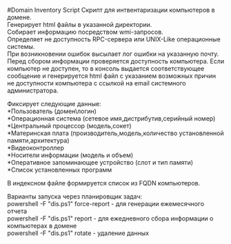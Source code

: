 #Domain Inventory Script
Скрипт для интвентаризации компьютеров в домене.  
Генерирует html файлы в указанной директории.  
Собирает информацию посредством wmi-запросов.  
Определяет не доступность RPC-сервера или UNIX-Like операционные системы.  
При возникновении ошибок высылает лог ошибки на указанную почту.  
Перед сбором информации проверяется доступность компьютера. Если компьютер не доступен, то в консоль выдается соответствующее сообщение и генерируется html файл с указанием возможных причин не доступности компьютера с ссылкой на email системного администратора.  
  
Фиксирует следующие данные:  
*Пользователь (домен\логин)  
*Операционная система  (сетевое имя,дистрибутив,серийный номер)  
*Центральный процессор (модель,сокет)  
*Материнская плата (производитель,модель,количество установленной памяти,архитектура)  
*Видеоконтроллер  
*Носители информации (модель и объем)  
*Оперативное запоминающее устройство (слот и тип памяти)  
*Список установленных программ  
  
В индексном файле формируется список из FQDN компьютеров.  
  
Варианты запуска через планировщик задач:  
powershell -F "dis.ps1" force-report - для генерации ежемесячного отчета  
powershell -F "dis.ps1" report - для ежедневного сбора информации о компьютерах в домене  
powershell -F "dis.ps1" rotate - удаление данных
